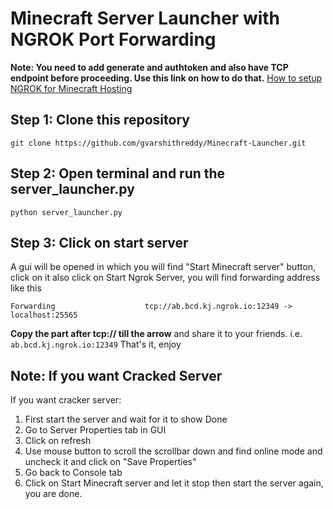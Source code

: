 # Minecraft Server Launcher with NGROK Port Forwarding
**Note: You need to add generate and authtoken and also have TCP endpoint before proceeding. Use this link on how to do that.**
[How to setup NGROK for Minecraft Hosting](https://medium.com/@gvarshithreddy8/how-to-create-ngrok-account-for-minecraft-server-hosting-without-touching-the-router-settings-e62977f801fb)

## Step 1: Clone this repository
```
git clone https://github.com/gvarshithreddy/Minecraft-Launcher.git
```
## Step 2: Open terminal and run the server_launcher.py
```
python server_launcher.py
```
## Step 3: Click on start server
A gui will be opened in which you will find "Start Minecraft server" button, click on it
also click on Start Ngrok Server, you will find forwarding address like this
```
Forwarding                    tcp://ab.bcd.kj.ngrok.io:12349 -> localhost:25565   
```
**Copy the part after tcp:// till the arrow** and share it to your friends. i.e. ```ab.bcd.kj.ngrok.io:12349``` That's it, enjoy

## Note: If you want Cracked Server
If you want cracker server:
1. First start the server and wait for it to show Done
2. Go to Server Properties tab in GUI
3. Click on refresh
4. Use mouse button to scroll the scrollbar down and find online mode and uncheck it and click on "Save Properties"
5. Go back to Console tab
6. Click on Start Minecraft server and let it stop then start the server again, you are done. 
